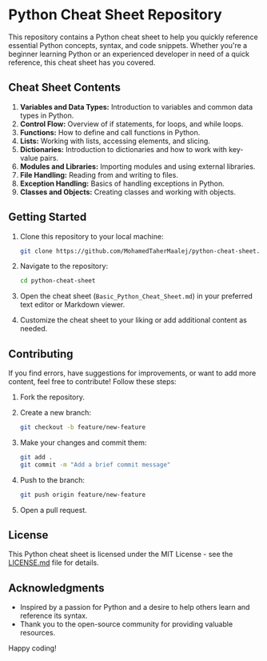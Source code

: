 # Python Cheat Sheet Repository

This repository contains a Python cheat sheet to help you quickly reference essential Python concepts, syntax, and code snippets. Whether you're a beginner learning Python or an experienced developer in need of a quick reference, this cheat sheet has you covered.

## Cheat Sheet Contents

1. **Variables and Data Types:** Introduction to variables and common data types in Python.
2. **Control Flow:** Overview of if statements, for loops, and while loops.
3. **Functions:** How to define and call functions in Python.
4. **Lists:** Working with lists, accessing elements, and slicing.
5. **Dictionaries:** Introduction to dictionaries and how to work with key-value pairs.
6. **Modules and Libraries:** Importing modules and using external libraries.
7. **File Handling:** Reading from and writing to files.
8. **Exception Handling:** Basics of handling exceptions in Python.
9. **Classes and Objects:** Creating classes and working with objects.

## Getting Started

1. Clone this repository to your local machine:

    ```bash
    git clone https://github.com/MohamedTaherMaalej/python-cheat-sheet.git
    ```

2. Navigate to the repository:

    ```bash
    cd python-cheat-sheet
    ```

3. Open the cheat sheet (`Basic_Python_Cheat_Sheet.md`) in your preferred text editor or Markdown viewer.

4. Customize the cheat sheet to your liking or add additional content as needed.

## Contributing

If you find errors, have suggestions for improvements, or want to add more content, feel free to contribute! Follow these steps:

1. Fork the repository.

2. Create a new branch:

    ```bash
    git checkout -b feature/new-feature
    ```

3. Make your changes and commit them:

    ```bash
    git add .
    git commit -m "Add a brief commit message"
    ```

4. Push to the branch:

    ```bash
    git push origin feature/new-feature
    ```

5. Open a pull request.

## License

This Python cheat sheet is licensed under the MIT License - see the [LICENSE.md](LICENSE.md) file for details.

## Acknowledgments

- Inspired by a passion for Python and a desire to help others learn and reference its syntax.
- Thank you to the open-source community for providing valuable resources.

Happy coding!
